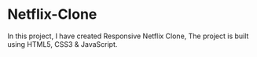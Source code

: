 # Netflix-Clone
In this project, I have created Responsive Netflix Clone, The project is built using HTML5, CSS3 &amp; JavaScript.
